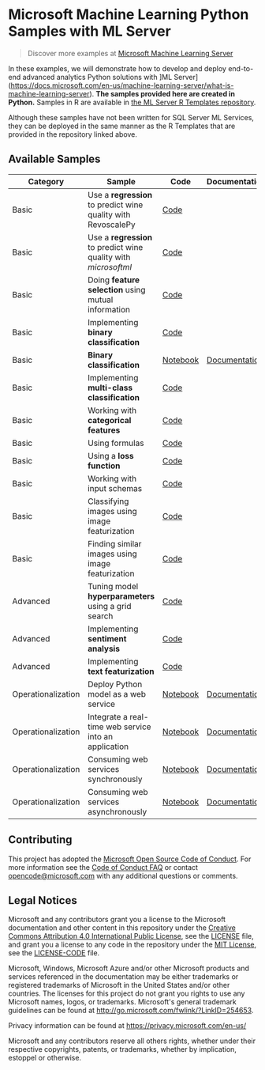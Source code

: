 # Microsoft Machine Learning Python Samples with ML Server

> Discover more examples at [Microsoft Machine Learning Server](https://github.com/Microsoft/ML-Server)

In these examples, we will demonstrate how to develop and deploy end-to-end advanced analytics Python solutions with ]ML Server](https://docs.microsoft.com/en-us/machine-learning-server/what-is-machine-learning-server). **The samples provided here are created in Python.**
Samples in R are available in [the ML Server R Templates repository](https://github.com/Microsoft/SQL-Server-R-Services-Samples).

Although these samples have not been written for SQL Server ML Services, they can be deployed in the same manner as the R Templates that are provided in the repository linked above.

## Available Samples

|Category|Sample|Code|Documentation|
|-|-|-|-|
|Basic|Use a **regression** to predict wine quality with RevoscalePy|[Code](plot_regression_wines_revoscale.py)||
|Basic|Use a **regression** to predict wine quality with *microsoftml*|[Code](plot_regression_wines.py)||
|Basic|Doing **feature selection** using mutual information|[Code](plot_mutualinformation.py)||
|Basic|Implementing **binary classification**|[Code](plot_binary_classification.py)||
|Basic|**Binary classification**|[Notebook](microsoftml/quickstarts/binary-classification/Binary+Classification+Quickstart.ipynb)|[Documentation](https://docs.microsoft.com/en-us/machine-learning-server/python/quickstart-binary-classification-with-microsoftml)|
|Basic|Implementing **multi-class classification**|[Code](plot_iris.py)||
|Basic|Working with **categorical features**|[Code](plot_categorical_features.py)||
|Basic|Using formulas|[Code](plot_formula.py)||
|Basic|Using a **loss function**|[Code](plot_loss_function.py)||
|Basic|Working with input schemas|[Code](plot_mistakes.py)||
|Basic|Classifying images using image featurization|[Code](plot_image_featurizer_classify.py)||
|Basic|Finding similar images using image featurization|[Code](plot_image_featurizer_match.py)||
|Advanced|Tuning model **hyperparameters** using a grid search|[Code](202/plot_grid_search.py)||
|Advanced|Implementing **sentiment analysis**|[Code](202/plot_sentiment_analysis.py)||
|Advanced|Implementing **text featurization**|[Code](202/plot_text_featurization.py)||
|Operationalization|Deploy Python model as a web service|[Notebook](operationalize/Quickstart_Publish_Python_Web_Service.ipynb)|[Documentation](https://docs.microsoft.com/en-us/machine-learning-server/operationalize/python/quickstart-deploy-python-web-service)|
|Operationalization|Integrate a real-time web service into an application|[Notebook](operationalize/Publish_Realtime_Web_Service_in_Python.ipynb)|[Documentation](https://docs.microsoft.com/en-us/machine-learning-server/operationalize/python/quickstart-application-integration-with-swagger)|
|Operationalization|Consuming web services synchronously|[Notebook](operationalize/Explore_Consume_Python_Web_Services.ipynb)|[Documentation](https://docs.microsoft.com/en-us/machine-learning-server/operationalize/python/how-to-consume-web-services)|
|Operationalization|Consuming web services asynchronously|[Notebook](operationalize/Explore_Batch_Consume_Python_Web_Services.ipynb)|[Documentation](https://docs.microsoft.com/en-us/machine-learning-server/operationalize/python/how-to-consume-web-services-async)|


## Contributing
This project has adopted the [Microsoft Open Source Code of Conduct](https://opensource.microsoft.com/codeofconduct/). For more information see the [Code of Conduct FAQ](https://opensource.microsoft.com/codeofconduct/faq/) or contact [opencode@microsoft.com](mailto:opencode@microsoft.com) with any additional questions or comments.

## Legal Notices

Microsoft and any contributors grant you a license to the Microsoft documentation and other content
in this repository under the [Creative Commons Attribution 4.0 International Public License](https://creativecommons.org/licenses/by/4.0/legalcode),
see the [LICENSE](LICENSE) file, and grant you a license to any code in the repository under the [MIT License](https://opensource.org/licenses/MIT), see the
[LICENSE-CODE](LICENSE-CODE) file.

Microsoft, Windows, Microsoft Azure and/or other Microsoft products and services referenced in the documentation
may be either trademarks or registered trademarks of Microsoft in the United States and/or other countries.
The licenses for this project do not grant you rights to use any Microsoft names, logos, or trademarks.
Microsoft's general trademark guidelines can be found at http://go.microsoft.com/fwlink/?LinkID=254653.

Privacy information can be found at https://privacy.microsoft.com/en-us/

Microsoft and any contributors reserve all others rights, whether under their respective copyrights, patents,
or trademarks, whether by implication, estoppel or otherwise.
